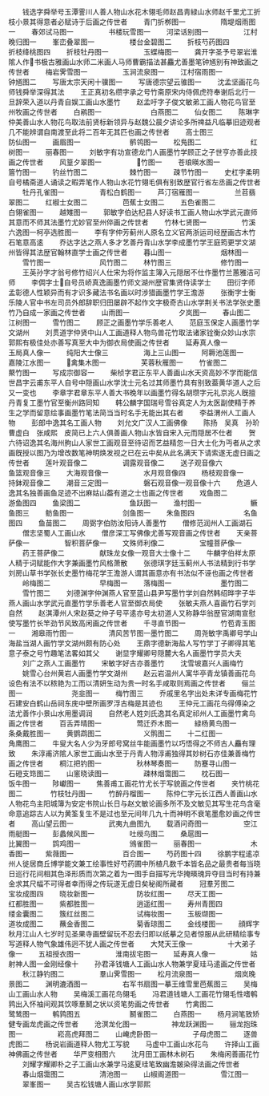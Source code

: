 <!-- { "loadSidebar": true } -->
　　钱选字舜举号玉潭霅川人善人物山水花木翎毛师赵昌靑緑山水师赵千里尤工折枝小景其得意者必赋诗于后画之传世者
　　青门折栁图一　　　　　隋堤烟雨图一
　　春郊试马图一　　　　　书楼玩雪图一
　　河梁话别图一　　　　　江村晚归图一
　　峯峦叠翠图一　　　　　楼台金碧图二
　　折枝芍药图四　　　　　折枝绛桃图四
　　折枝牡丹图一　　　　　玉蝶梅图一
　　龚开字圣予号翠岩淮隂人作书极古雅画山水师二米画人马师曹霸描法甚麤尤善墨笔钟馗别有神致画之传世者
　　梅岩霁雪图一　　　　　玉涧流泉图一
　　江村宿雨图一　　　　　钟馗图二
　　写唐太宗天闲十骥图一
　　写唐德宗望云骓图一
　　沈孟坚画花鸟师钱舜举深得其法
　　王正真初名缵字承之号竹斋原宋内侍佩虎符奉谢后北行一旦辞荣入道以丹青自娱工画山水墨竹
　　赵孟吁字子俊文敏弟工画人物花鸟官至州牧画之传世者
　　白鹇图一　　　　　　　白燕图二
　　仙女图二
　　陈琳字仲美善山水人物花鸟取法前贤标新领异与赵魏公晨夕讲论多所禆益凡临摹旧迹观者几不能辨谓自南渡至此将二百年无其匹也画之传世者
　　高士图三　　　　　　　防仙图一
　　画眉图一　　　　　　　鹡鸰图一
　　松鳬图二　　　　　　　红树图一
　　丽春图一
　　刘敏字有功宣德龙门人画墨竹学顾正之子世亨亦善此技画之传世者
　　风篁夕翠图一　　　　　竹图一
　　苍琅暎水图一　　　　　篃竹图一
　　钓丝竹图二　　　　　　棘竹图一
　　疎节竹图一
　　史杠字柔明自号橘斋道人诵读之暇弄笔作人物山水花竹翎毛俱有别致歴官行省左丞画之传世者
　　牡丹孔雀图一　　　　　青松白鹤图一
　　芦汀宿雁图一　　　　　兰苕翡翠图二
　　红椒士女图二　　　　　芭蕉士女图二
　　五色雀图二　　　　　　白翎雀图一
　　越雉图一
　　郭敏字伯达杞县人好读书工画人物山水学武元直师其意而不师其法墨竹尤妙官至州倅画之传世者
　　竹林七贤图一　　　　　竹溪六逸图一柯亭选胜图一
　　李有字仲芳蓟州人原名立义官两浙运司经歴画古木竹石笔意高逺
　　乔达字达之燕人多才艺善丹青山水学李成墨竹学王庭筠更学文湖州皆得其法歴官翰林直学士画之传世者
　　暮山图一　　　　　　　烟林图一
　　雪竹图一　　　　　　　风竹图二
　　林竹图三　　　　　　　修竹图一
　　王英孙字才翁号修竹绍兴人仕宋为将作监主簿入元隠居不仕作墨竹兰蕙雅洁可师
　　李倜字士自号员峤真逸画墨竹师文湖州歴官集贤侍读学士
　　田衍字师孟彰德人性颖异而有才识多藏法书名画以时涉猎画墨竹学王澹游
　　张衡字士衡乐陵人官中书左司员外郎辞职归田屡辟不起作文字极奇古山水学荆关书法学张史墨竹乃自成一家画之传世者
　　山雨图一　　　　　　　夕岚图一
　　春山图二　　　　　　　江树图一
　　雪竹图二
　　顾正之画墨竹学乐善老人
　　范庭玉保定人画墨竹学文湖州
　　刘贯道字仲贤中山人工画道释人物鸟兽花竹取法诸家铨衡众妙山水宗郭熙有极佳处亦善写真至大中为御衣局使画之传世者
　　延寿真人像一　　　　　玉局真人像一
　　纯阳大士像三　　　　　海上三山图一
　　阿耨池莲图一　　　　　嘉陵江水图一
　　禽集木图一　　　　　芙蓉秋雁图一
　　竹雀图二　　　　　　　藂竹图一
　　写成宗御容一
　　柴桢字君正东平人善画山水天资高妙不学而能信世昌字云甫东平人自号中隠画山水学沈士元名过其师墨竹具有别致葢黄华道人之后又一变也
　　李章字君章东平人善大书晚年以画墨竹得名胡瓒字元礼京兆人旣擅丹青复工墨竹官至衡州路同知
　　韩公麟字国瑞号雪谷真定人为太医副使精于养生之学而留意绘事画墨竹笔法简当当时名手无能出其右者
　　李益渭州人工画人物
　　彭郎中逸其名工画人物
　　刘允文广汉人工画佛像
　　陈扬　吴真　孙玠　曹虚白　张咸熙　皮简已上六人俱善画人物山水皆自宋入元而隠居不仕者
　　贺六待诏逸其名海州朐山人家世工画观音至待诏而艺益精忽一日大士化为丏者从之求画旣授以图乃为增改数笔神明焕发视之已在云中矣从此名满天下请索遂无虚日画之传世者
　　莲叶观音像二　　　　　调露观音像二
　　送子观音像六　　　　　鱼篮观音像三
　　大海观音像一　　　　　水月观音像四
　　杨枝观音像一　　　　　持鉢观音像二
　　潮音三定图一　　　　　磐石观音像一观音像十六
　　危道人逸其名独善画鱼足迹不出麻姑山葢有道之士也画之传世者
　　戏鱼图二　　　　　　　游鱼图四
　　鱼梁图二　　　　　　　鱼跃图一
　　渔村图一　　　　　　　鳜鱼图三
　　鲂鱼图一　　　　　　　剑鱼图一
　　朱鱼图四　　　　　　　名鱼图四
　　鱼苗图二
　　周弼字伯防汝阳诗人善墨竹
　　僧修范润州人工画湖石
　　僧志坚蜀人工画山水
　　僧彦深工写佛像尤善写观音画之传世者
　　天亲菩萨像一　　　　　智积菩萨像一
　　文殊师利像二　　　　　宝幢菩萨像一
　　药王菩萨像二　　　　　献珠龙女像一观音大士像十二
　　牛麟字伯祥太原人精于词赋能作大字兼画墨竹风格萧散
　　张德琪字廷玉蓟州人书法精到行书学刘房山草书学张长史墨竹梅花学王澹游人谓其画意亦有书法似不诬也画之传世者
　　岭梅图二　　　　　　　早梅图一
　　落梅图一　　　　　　　墨竹图二
　　雪竹图二
　　刘德渊字仲渊燕人官至蓝山县尹写墨竹学刘自然韩绍晔字子华燕人画山水学武元直墨竹学乐善老人官至御衣局使
　　张敏夫燕人喜画竹石学刘自然
　　赵淇潭州人宋赵葵之仲子号平逺亦号太初道人又称静华翁歴官湖南宣慰使写墨竹长竿劲节风致高闲画之传世者
　　千寻直节图一　　　　　竹苞青玉图一
　　湘皋雨竹图一　　　　　清风苦节图一墨竹图二
　　周尧敏字禹卿号学山海盐当湖人画竹学文湖州颇有防心处
　　王鼎字德新海盐人写竹学丁子卿得其笔意子泰之号竹趣笔法畧如其父
　　谢显字耀卿号隠麓大名人画墨竹学员大夫
　　刘广之燕人工画墨竹
　　宋敏字好古亦善墨竹
　　沈雪坡嘉兴人画梅竹
　　姚雪心台州黄岩人画墨竹学文湖州
　　赵云岩温州人寓华亭青龙镇善画花鸟设色有法不以秾艳为工而以清妍生动为贵一时名手咸取则焉画之传世者
　　俪兰图一　　　　　　　尧韭图一
　　梅竹图三
　　乔戚里名字出处未详专画梅花竹石建安白鹤山岳祠东庑中壁所画罗浮古梅是其迹也
　　王仲元工画花鸟得傅染之法尤善作小景山水用墨调润
　　自然老人姓刘氏逸其名真定祁州人工画墨竹禽鸟画之传世者
　　百舌弄晴图一　　　　　莺迁乔木图一
　　緑杨黄鸟图一　　　　　条桑戴胜图一
　　黄鹦鹉图二　　　　　　义鹘图二
　　十二红图一　　　　　　角鹰图二
　　牛叟大名人少为牙郎号窝丝牛能画墨竹以巧悟得之不师古人麤有理致
　　朱淳甫济隂人家世工画山水至于丹青人物淳甫独得其妙树石亦佳兼善梅竹画之传世者
　　桐江把钓图一　　　　　秋林琴奏图一
　　防蹇寻山图一　　　　　石磴支筇图二
　　山窻晓读图一　　　　　疎林烟霭图二
　　枕石图一　　　　　　　饭牛图一
　　陟巘图一
　　焦善甫工画花竹尤长于写貌画之传世者
　　夹竹桃花图二　　　　竹枝牡丹图一
　　竹醉丹榴图一
　　陈仲仁字元长江西人善画山水人物花鸟主阳城簿为安定书院山长日与赵文敏论画多所不及文敏见其写生花鸟含毫命意追踪古人以为黄筌复生不是过也至元间年几九十而神明不衰笔墨愈妙画之传世者
　　高山望云图一　　　　　武夷九曲图九
　　载酒问奇图一　　　　　空江雨艇图一
　　彭蠡候风图一　　　　　吐绶鸟图二
　　桑扈图一　　　　　　　比翼图一
　　鹍鸡图一　　　　　　　鳻雀图一
　　丽春图一　　　　　　　木香图一
　　紫薇图一　　　　　　　百合图一
　　芍药图十四
　　徐鹏字程逺凉州人徙居商丘博学能文兼工绘事性好芍药圃中所植凡数千本皆名品之最贵者每当晓日巡行花间相其色泽形质而次第之着为一图手自描写光华掩暎瑰异夺目当时有持兼金求其尺幅不可得者幸而得之传玩遂无虚日矣秘阁所藏者
　　冠羣芳图二　　　　　　宝妆成图四
　　晓妆新图一　　　　　　防妆红图一
　　尽天工图一　　　　　　红都胜图一
　　紫都胜图一　　　　　　逍遥红图一
　　寿州青图四　　　　　　缕金囊图二
　　簇红丝图二　　　　　　试梅妆图一
　　玉板缬图一　　　　　　道妆成图二
　　蘸金香图二　　　　　　菊香琼图二
　　金线楼图一
　　顔辉字秋月江山人七岁时见圣果寺画壁留玩不忍去归即以纸摹之见者惊服从此研精绘事专写道释人物气象雄伟迥不犹人画之传世者
　　大梵天王像一　　　　　十大弟子像一
　　五祖授衣图一　　　　　淮南拔宅图一
　　延寿真人像一　　　　　姑射神人图一金刚经像十
　　孙君泽钱塘人工画山水人物兼学夏珪马逺画之传世者
　　秋江静钓图二　　　　　羣山霁雪图一
　　松月流泉图一　　　　　烟岚晚景图二
　　渊明漉酒图一　　　　　右军书扇图一摹王维雪里芭蕉图三
　　吴梅山工画山水人物
　　吴梅溪工画花鸟翎毛
　　冯君道钱塘人工画花竹翎毛性嗜鹌鹑出入怀袖间观其饮啄羣鬭之状以资笔势画之传世者
　　竹禽图二　　　　　　　鹭鸶图一
　　鹌鹑图五　　　　　　　鬭雀图二
　　白燕图一
　　杨月涧笔致矫健专画龙虎画之传世者
　　沧溟龙化图一　　　　　神龙跃渊图一
　　骊龙抱珠图一　　　　　崧高虎拜图二
　　山崦虎卧图一　　　　　子母虎图二
　　逐兽虎图二
　　杨说岩画道释人物尤工写貌
　　马虚中工画山水花鸟
　　许择山工画神佛画之传世者
　　华严变相图六
　　沈月田工画林木树石
　　朱梅闲善画花竹
　　刘耀字耀卿朴之子工画山水兼学马逺夏珪笔致幽澹皴染得法画之传世者
　　春山烟霭图二　　　　　清池图一
　　山椒阁道图一　　　　　雪江图一
　　翠峯图一
　　吴古松钱塘人画山水学郭熙
